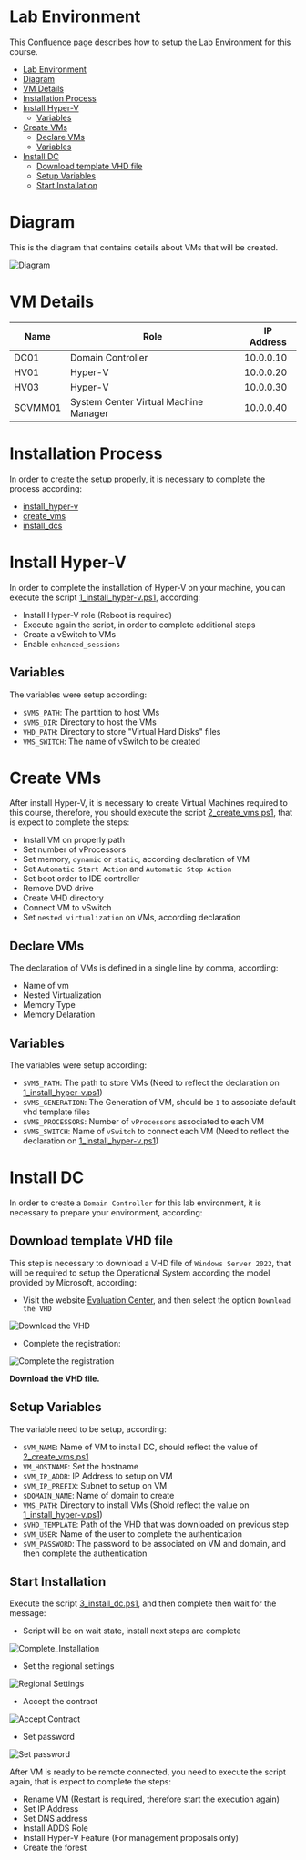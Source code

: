 # Lab Environment

This Confluence page describes how to setup the Lab Environment for this course.

- [Lab Environment](#lab-environment)
- [Diagram](#diagram)
- [VM Details](#vm-details)
- [Installation Process](#installation-process)
- [Install Hyper-V](#install-hyper-v)
  - [Variables](#variables)
- [Create VMs](#create-vms)
  - [Declare VMs](#declare-vms)
  - [Variables](#variables-1)
- [Install DC](#install-dc)
  - [Download template VHD file](#download-template-vhd-file)
  - [Setup Variables](#setup-variables)
  - [Start Installation](#start-installation)

# Diagram

This is the diagram that contains details about VMs that will be created.

![Diagram](images/Setup_Lab.drawio.png)


# VM Details

|  Name | Role  | IP Address
|---|---|---|
| DC01 | Domain Controller  | 10.0.0.10
| HV01 | Hyper-V  | 10.0.0.20
| HV03 | Hyper-V  | 10.0.0.30
| SCVMM01 | System Center Virtual Machine Manager | 10.0.0.40

# Installation Process

In order to create the setup properly, it is necessary to complete the process according:
- [install_hyper-v](1_install_hyper-v.ps1)
- [create_vms](2_create_vms.ps1)
- [install_dcs](3_install_dc.ps1)


# Install Hyper-V

In order to complete the installation of Hyper-V on your machine, you can execute the script [1_install_hyper-v.ps1](1_install_hyper-v.ps1), according: 

- Install Hyper-V role (Reboot is required)
- Execute again the script, in order to complete additional steps
- Create a vSwitch to VMs
- Enable `enhanced_sessions`

## Variables 

The variables were setup according:
- `$VMS_PATH`: The partition to host VMs
- `$VMS_DIR`: Directory to host the VMs
- `VHD_PATH`: Directory to store "Virtual Hard Disks" files
- `VMS_SWITCH`: The name of vSwitch to be created

# Create VMs

After install Hyper-V, it is necessary to create Virtual Machines required to this course, therefore, you should execute the script [2_create_vms.ps1](2_create_vms.ps1), that is expect to complete the steps:
- Install VM on properly path
- Set number of vProcessors
- Set memory, `dynamic` or `static`, according declaration of VM
- Set `Automatic Start Action` and `Automatic Stop Action`
- Set boot order to IDE controller
- Remove DVD drive
- Create VHD directory
- Connect VM to vSwitch
- Set `nested virtualization` on VMs, according declaration

## Declare VMs 

The declaration of VMs is defined in a single line by comma, according:
- Name of vm
- Nested Virtualization
- Memory Type
- Memory Delaration 


## Variables

The variables were setup according:
- `$VMS_PATH`: The path to store VMs (Need to reflect the declaration on [1_install_hyper-v.ps1](1_install_hyper-v.ps1))
- `$VMS_GENERATION`: The Generation of VM, should be `1` to associate default vhd template files
- `$VMS_PROCESSORS`: Number of `vProcessors` associated to each VM
- `$VMS_SWITCH`: Name of `vSwitch` to connect each VM (Need to reflect the declaration on [1_install_hyper-v.ps1](1_install_hyper-v.ps1))


# Install DC

 In order to create a `Domain Controller` for this lab environment, it is necessary to prepare your environment, according:


## Download template VHD file

This step is necessary to download a VHD file of `Windows Server 2022`, that will be required to setup the Operational System according the model provided by Microsoft, according:

- Visit the website [Evaluation Center](https://www.microsoft.com/en-us/evalcenter/evaluate-windows-server-2022), and then select the option `Download the VHD`

![Download the VHD](images/Download_the_VHD.PNG)

- Complete the registration:

![Complete the registration](images/Complete_registration.png)

**Download the VHD file.**

## Setup Variables

The variable need to be setup, according:
- `$VM_NAME`: Name of VM to install DC, should reflect the value of [2_create_vms.ps1](2_create_vms.ps1)
- `VM_HOSTNAME`: Set the hostname
- `$VM_IP_ADDR`: IP Address to setup on VM
- `$VM_IP_PREFIX`: Subnet to setup on VM
- `$DOMAIN_NAME`: Name of domain to create
- `VMS_PATH`: Directory to install VMs (Shold reflect the value on [1_install_hyper-v.ps1](1_install_hyper-v.ps1))
- `$VHD_TEMPLATE`: Path of the VHD that was downloaded on previous step
- `$VM_USER`: Name of the user to complete the authentication
- `$VM_PASSWORD`: The password to be associated on VM and domain, and then complete the authentication

## Start Installation

Execute the script [3_install_dc.ps1](3_install_dc.ps1), and then complete then wait for the message:

- Script will be on wait state, install next steps are complete
 
![Complete_Installation](images/Complete_Installation.PNG)

- Set the regional settings
  
![Regional Settings](images/Regional_Settings.PNG)

- Accept the contract
  
![Accept Contract](images/Accept_Contract.PNG)

- Set password
  
![Set password](images/Set_Password.PNG)

After VM is ready to be remote connected, you need to execute the script again, that is expect to complete the steps:
- Rename VM (Restart is required, therefore start the execution again)
- Set IP Address
- Set DNS address
- Install ADDS Role
- Install Hyper-V Feature (For management proposals only)
- Create the forest
